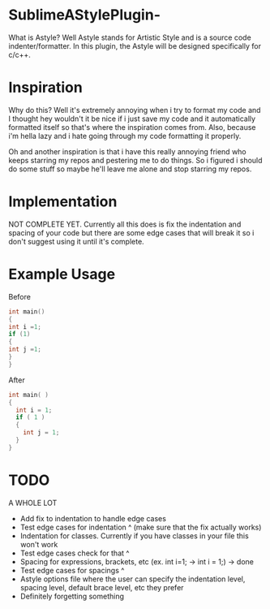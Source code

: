 # SublimeAStylePlugin-

What is Astyle? Well Astyle stands for Artistic Style and is a source code indenter/formatter. In this plugin, the Astyle will be designed specifically for c/c++. 

# Inspiration
Why do this? Well it's extremely annoying when i try to format my code and I thought hey wouldn't it be nice if i just save my code and it automatically formatted itself so that's where the inspiration comes from. Also, because i'm hella lazy and i hate going through my code formatting it properly. 

Oh and another inspiration is that i have this really annoying friend who keeps starring my repos and pestering me to do things. So i figured i should do some stuff so maybe he'll leave me alone and stop starring my repos.

# Implementation
NOT COMPLETE YET. Currently all this does is fix the indentation and spacing of your code but there are some edge cases that will break it so i don't suggest using it until it's complete.

# Example Usage
Before
```c++
int main()
{
int i =1;
if (1)
{
int j =1;
}
}
```
After 
```c++
int main( )
{
  int i = 1;
  if ( 1 )
  {
    int j = 1;
  }
}
```

# TODO
A WHOLE LOT 
- Add fix to indentation to handle edge cases
- Test edge cases for indentation ^ (make sure that the fix actually works)
- Indentation for classes. Currently if you have classes in your file this won't work
- Test edge cases check for that ^
- Spacing for expressions, brackets, etc (ex. int i=1; -> int i = 1;) -> done 
- Test edge cases for spacings ^
- Astyle options file where the user can specify the indentation level, spacing level, default brace level, etc they prefer
- Definitely forgetting something 

